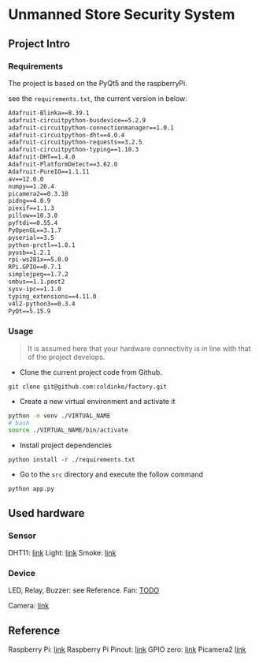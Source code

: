 # Unmanned Store Security System

## Project Intro

### Requirements

The project is based on the PyQt5 and the raspberryPi.

see the `requirements.txt`, the current version in below:
```requirements.txt
Adafruit-Blinka==8.39.1
adafruit-circuitpython-busdevice==5.2.9
adafruit-circuitpython-connectionmanager==1.0.1
adafruit-circuitpython-dht==4.0.4
adafruit-circuitpython-requests==3.2.5
adafruit-circuitpython-typing==1.10.3
Adafruit-DHT==1.4.0
Adafruit-PlatformDetect==3.62.0
Adafruit-PureIO==1.1.11
av==12.0.0
numpy==1.26.4
picamera2==0.3.18
pidng==4.0.9
piexif==1.1.3
pillow==10.3.0
pyftdi==0.55.4
PyOpenGL==3.1.7
pyserial==3.5
python-prctl==1.8.1
pyusb==1.2.1
rpi-ws281x==5.0.0
RPi.GPIO==0.7.1
simplejpeg==1.7.2
smbus==1.1.post2
sysv-ipc==1.1.0
typing_extensions==4.11.0
v4l2-python3==0.3.4
PyQt==5.15.9
```

### Usage

> It is assumed here that your hardware connectivity is in line with that of the project develops.

- Clone the current project code from Github.

`git clone git@github.com:coldinke/factory.git`

- Create a new virtual environment and activate it

```bash
python -m venv ./VIRTUAL_NAME
# bash
source ./VIRTUAL_NAME/bin/activate
```
- Install project dependencies

`python install -r ./requirements.txt`

- Go to the `src` directory and execute the follow command

`python app.py`


## Used hardware

### Sensor

DHT11: [link](https://learn.adafruit.com/dht-humidity-sensing-on-raspberry-pi-with-gdocs-logging/python-setup)
Light: [link](https://cloud.tencent.com/developer/article/1705838)
Smoke: [link](https://cloud.tencent.com/developer/article/1705846)

### Device

LED, Relay, Buzzer: see Reference.
Fan:    [TODO](...)

Camera: [link](https://datasheets.raspberrypi.com/camera/picamera2-manual.pdf)

## Reference

Raspberry Pi: [link](https://www.raspberrypi.com/documentation/computers/raspberry-pi.html)
Raspberry Pi Pinout: [link](https://datasheets.raspberrypi.com/camera/picamera2-manual.pdf)
GPIO zero: [link](https://gpiozero.readthedocs.io/en/latest/)
Picamera2 [link](https://github.com/raspberrypi/picamera2/blob/main/examples)